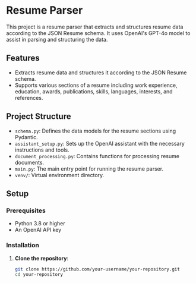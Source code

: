 # Resume Parser

This project is a resume parser that extracts and structures resume data according to the JSON Resume schema. It uses OpenAI's GPT-4o model to assist in parsing and structuring the data.

## Features

- Extracts resume data and structures it according to the JSON Resume schema.
- Supports various sections of a resume including work experience, education, awards, publications, skills, languages, interests, and references.

## Project Structure

- `schema.py`: Defines the data models for the resume sections using Pydantic.
- `assistant_setup.py`: Sets up the OpenAI assistant with the necessary instructions and tools.
- `document_processing.py`: Contains functions for processing resume documents.
- `main.py`: The main entry point for running the resume parser.
- `venv/`: Virtual environment directory.

## Setup

### Prerequisites

- Python 3.8 or higher
- An OpenAI API key

### Installation

1. **Clone the repository**:
   ```sh
   git clone https://github.com/your-username/your-repository.git
   cd your-repository
